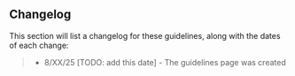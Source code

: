 ## Changelog

This section will list a changelog for these guidelines, along with the dates of each change:

> * 8/XX/25 \[TODO: add this date\] - The guidelines page was created


